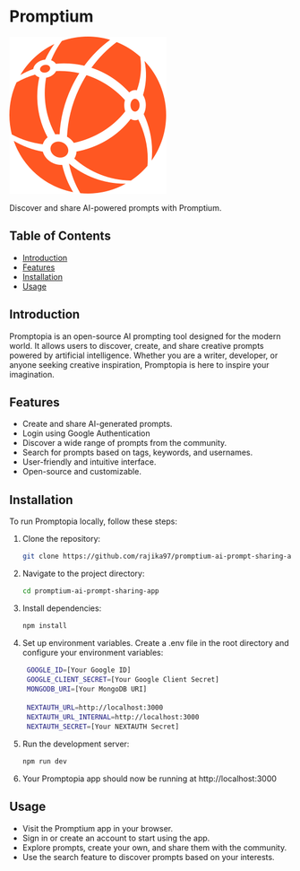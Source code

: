 # Promptium

![Promptium Logo](/public/assets/images/logo.svg)

Discover and share AI-powered prompts with Promptium.

## Table of Contents

- [Introduction](#introduction)
- [Features](#features)
- [Installation](#installation)
- [Usage](#usage)

## Introduction

Promptopia is an open-source AI prompting tool designed for the modern world. It allows users to discover, create, and share creative prompts powered by artificial intelligence. Whether you are a writer, developer, or anyone seeking creative inspiration, Promptopia is here to inspire your imagination.

## Features

- Create and share AI-generated prompts.
- Login using Google Authentication
- Discover a wide range of prompts from the community.
- Search for prompts based on tags, keywords, and usernames.
- User-friendly and intuitive interface.
- Open-source and customizable.

## Installation

To run Promptopia locally, follow these steps:

1. Clone the repository:

   ```bash
   git clone https://github.com/rajika97/promptium-ai-prompt-sharing-app.git

   ```

2. Navigate to the project directory:

   ```bash
   cd promptium-ai-prompt-sharing-app

   ```

3. Install dependencies:

   ```bash
   npm install

   ```

4. Set up environment variables. Create a .env file in the root directory and configure your environment variables:

   ```bash
    GOOGLE_ID=[Your Google ID]
    GOOGLE_CLIENT_SECRET=[Your Google Client Secret]
    MONGODB_URI=[Your MongoDB URI]

    NEXTAUTH_URL=http://localhost:3000
    NEXTAUTH_URL_INTERNAL=http://localhost:3000
    NEXTAUTH_SECRET=[Your NEXTAUTH Secret]

   ```

5. Run the development server:

   ```bash
   npm run dev

   ```

6. Your Promptopia app should now be running at http://localhost:3000

## Usage

- Visit the Promptium app in your browser.
- Sign in or create an account to start using the app.
- Explore prompts, create your own, and share them with the community.
- Use the search feature to discover prompts based on your interests.
